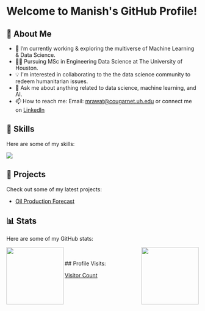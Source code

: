 # Welcome to Manish's GitHub Profile!

## :dart:  About Me 

- 🔭 I’m currently working & exploring the multiverse of Machine Learning & Data Science.
- :man_student: Pursuing MSc in Engineering Data Science at The University of Houston.
- :bulb: I'm interested in collaborating to the the data science community to redeem humanitarian issues.
- 💬 Ask me about anything related to data science, machine learning, and AI.
- 📫 How to reach me: Email: mrawat@cougarnet.uh.edu or connect me on [LinkedIn](https://www.linkedin.com/in/manishrawat07/) 

## :toolbox:  Skills

Here are some of my skills:

<p align="left">
  <a href="https://skillicons.dev">
    <img src="https://skillicons.dev/icons?i=py,r,mysql,aws,tensorflow,ai,pytorch,kubernetes,html,django,flask,stackoverflow,git" />
  </a>
</p>


## :briefcase:  Projects 

Check out some of my latest projects:

- [Oil Production Forecast](https://github.com/ManishRawat07/PETR6397-Final-Project-Oil-Production-Forecasting-using-Machine-Learning)


## :bar_chart:  Stats
Here are some of my GitHub stats:

<img src="https://github-readme-stats.vercel.app/api?username=ManishRawat07&show_icons=true&theme=merko" align="left" height=150em>
<img src="https://github-readme-stats.vercel.app/api/top-langs/?username=ManishRawat07&layout=compact" align="right" height=150em></br>

<br>
## Profile Visits:

[Visitor Count](https://profile-counter.glitch.me/{ManishRawat07}/count.svg)
</br>

